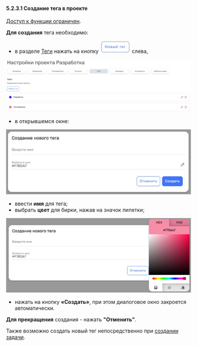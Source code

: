 #### 5.2.3.1 Создание тега в проекте  

[Доступ к функции ограничен](../../../9_roles_&_access/9.2_access.md).  

**Для создания** тега необходимо:

- в разделе [Теги](5.2.3_tags.md) нажать на кнопку ![Новый тег](/imgs/новый_тег.jpg) слева,

![5.2.3-1](/imgs/5.2.3-1.jpg)

- в открывшемся окне:

![5.2.3.1-1](/imgs/5.2.3.1-1.jpg)

  - ввести **имя** для тега;
  - выбрать **цвет** для бирки, нажав на значок пипетки;

  ![5.2.3.1-2](/imgs/5.2.3.1-2.jpg)

  - нажать на кнопку **«Создать»**, при этом диалоговое окно закроется автоматически.  

**Для прекращения** создания - нажать **"Отменить"**.

Также возможно создать новый тег непосредственно при [создании задачи](../../../6_task/6.1_create.md).
